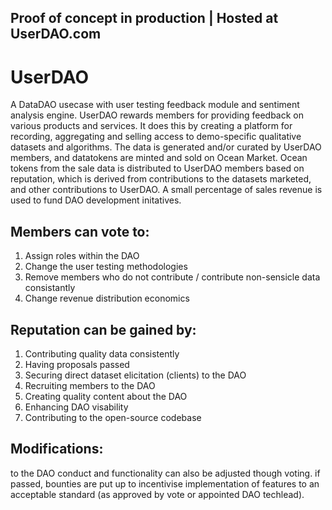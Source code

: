 ## Proof of concept in production | Hosted at UserDAO.com

# UserDAO
A DataDAO usecase with user testing feedback module and sentiment analysis engine. UserDAO rewards members for providing feedback on various products and services. It does this by creating a platform for recording, aggregating and selling access to demo-specific qualitative datasets and algorithms. The data is generated and/or curated by UserDAO members, and datatokens are minted and sold on Ocean Market. Ocean tokens from the sale data is distributed to UserDAO members based on reputation, which is derived from contributions to the datasets marketed, and other contributions to UserDAO. A small percentage of sales revenue is used to fund DAO development initatives.

## Members can vote to:
1) Assign roles within the DAO 
2) Change the user testing methodologies 
3) Remove members who do not contribute / contribute non-sensicle data consistantly
4) Change revenue distribution economics

## Reputation can be gained by:
1) Contributing quality data consistently 
2) Having proposals passed 
3) Securing direct dataset elicitation (clients) to the DAO
4) Recruiting members to the DAO
5) Creating quality content about the DAO
6) Enhancing DAO visability
7) Contributing to the open-source codebase

## Modifications:
to the DAO conduct and functionality can also be adjusted though voting. if passed, bounties are put up to incentivise implementation of features to an acceptable standard (as approved by vote or appointed DAO techlead).
